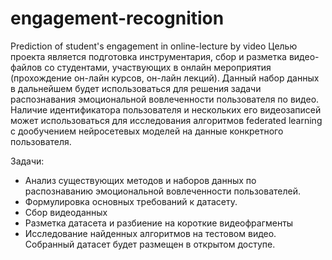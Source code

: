 # engagement-recognition
Prediction of student's engagement in online-lecture by video
Целью проекта является подготовка инструментария, сбор и разметка видео-файлов со студентами, участвующих в онлайн мероприятия (прохождение он-лайн курсов, он-лайн лекций). Данный набор данных в дальнейшем будет использоваться для решения задачи распознавания эмоциональной вовлеченности пользователя по видео. Наличие идентификатора пользователя и нескольких его видеозаписей может использоваться для исследования алгоритмов federated learning с дообучением нейросетевых моделей на данные конкретного пользователя.

Задачи:
- Анализ существующих методов и наборов данных по распознаванию эмоциональной вовлеченности пользователей. 
- Формулировка основных требований к датасету.
- Сбор видеоданных
- Разметка датасета и разбиение на короткие видеофрагменты
- Исследование найденных алгоритмов на тестовом видео.
Собранный датасет будет размещен в открытом доступе.

